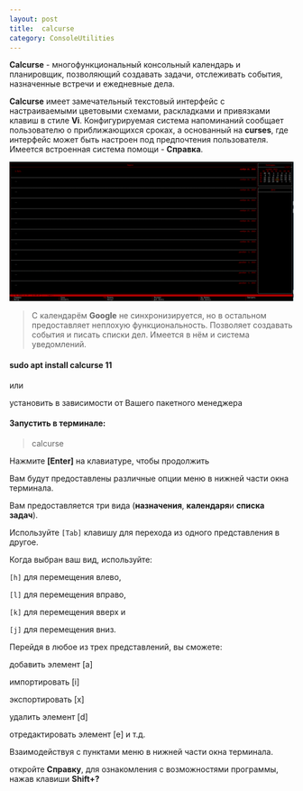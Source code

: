 ```yaml
---
layout: post
title:  calcurse
category: ConsoleUtilities
---
```


**Calcurse** - многофункциональный консольный календарь и планировщик, позволяющий создавать задачи, отслеживать события, назначенные встречи и ежедневные дела.

**Calcurse** имеет замечательный текстовый интерфейс с настраиваемыми цветовыми схемами, раскладками и привязками клавиш в стиле **Vi**. Конфигурируемая система напоминаний сообщает пользователю о приближающихся сроках, а основанный на **curses**, где интерфейс может быть настроен под предпочтения пользователя. Имеется встроенная система помощи - **Справка**.

![](/img/calcurse.png)

>С календарём **Google** не синхронизируется, но в остальном предоставляет неплохую 
> функциональность.
>Позволяет создавать события и писать списки дел. Имеется в нём и система уведомлений.

#### sudo apt install calcurse 11

или 

установить в зависимости от Вашего пакетного менеджера

#### Запустить в терминале:

>calcurse

Нажмите **[Enter]** на клавиатуре, чтобы продолжить

Вам будут предоставлены различные опции меню в нижней части окна терминала.

Вам предоставляется три вида (**назначения**, **календаря**и **списка задач**). 

Используйте `[Tab]` клавишу для перехода из одного представления в другое.

Когда выбран ваш вид, используйте: 

`[h]` для перемещения влево, 

`[l]` для перемещения вправо, 

`[k]` для перемещения вверх и 

`[j]` для перемещения вниз.

Перейдя в любое из трех представлений, вы сможете: 

добавить элемент [a] 

импортировать [i]

экспортировать [x]

удалить элемент [d]

отредактировать элемент [e] и т.д.

Взаимодействуя с пунктами меню в нижней части окна терминала.

откройте **Справку**, для ознакомления с возможностями программы, нажав клавиши **Shift+?**






